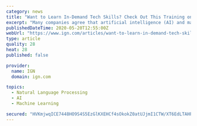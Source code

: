 ```yaml
---
category: news
title: "Want to Learn In-Demand Tech Skills? Check Out This Training on AI and Machine Learning"
excerpt: "Many companies agree that artificial intelligence (AI) and machine learning (ML) will transform their businesses by reducing cost, managing risks, streamlining operations, accelerating growth, and fueling innovation."
publishedDateTime: 2020-05-20T12:55:00Z
webUrl: "https://www.ign.com/articles/want-to-learn-in-demand-tech-skills-check-out-this-training-on-ai-and-machine-learning"
type: article
quality: 28
heat: 28
published: false

provider:
  name: IGN
  domain: ign.com

topics:
  - Natural Language Processing
  - AI
  - Machine Learning

secured: "HVKmjwqICE7448HO9S4S5EzGlKXEHCf4sOkokZ0atUJjmI1CTW/XT6EdLTAHPmInZbwBavXv1+6qgBc/3ylgsGQwwka8m71WdMXbnPyR1liKetFD8Pan8j8PtwRhllleAB7dzv7nNj9pPsKbDM2rqQ4qoRHAL1GpjC8g0k87cLxMniLgYlxK9QGqb6+VmnMm17wNkXlCqpxe9kDajBIKNrIm76R9q4yndNBqN2uRsa9uveNOiMJoPajUyx5EqkovsTxWIUpydWZrbla7mzSSCZxS6CzXMFoZaF+D+b6QOt285IDJ/P0Ylkit/p70aFEl;CWowVltN503QdeiOjGfHsQ=="
---
```



